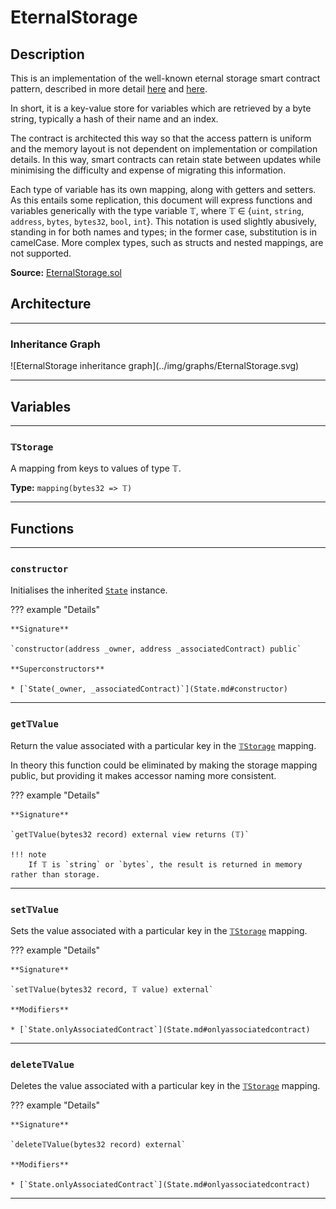 # EternalStorage

## Description

This is an implementation of the well-known eternal storage smart contract pattern, described in more detail [here](https://fravoll.github.io/solidity-patterns/eternal_storage.html) and [here](https://medium.com/rocket-pool/upgradable-solidity-contract-design-54789205276d).

In short, it is a key-value store for variables which are retrieved by a byte string, typically a hash of their name and an index.

The contract is architected this way so that the access pattern is uniform and the memory layout is not dependent on implementation or compilation details. In this way, smart contracts can retain state between updates while minimising the difficulty and expense of migrating this information.

Each type of variable has its own mapping, along with getters and setters. As this entails some replication, this document will express functions and variables generically with the type variable 𝕋, where 𝕋 $\in$ {`uint`, `string`, `address`, `bytes`, `bytes32`, `bool`, `int`}. This notation is used slightly abusively, standing in for both names and types; in the former case, substitution is in camelCase. More complex types, such as structs and nested mappings, are not supported.

**Source:** [EternalStorage.sol](https://github.com/Synthetixio/oikos/blob/master/contracts/EternalStorage.sol)

## Architecture

---

### Inheritance Graph

<centered-image>
    ![EternalStorage inheritance graph](../img/graphs/EternalStorage.svg)
</centered-image>

---

## Variables

---

### `𝕋Storage`

A mapping from keys to values of type 𝕋.

**Type:** `mapping(bytes32 => 𝕋)`

---

## Functions

---

### `constructor`

Initialises the inherited [`State`](State.md) instance.

??? example "Details"

    **Signature**

    `constructor(address _owner, address _associatedContract) public`

    **Superconstructors**

    * [`State(_owner, _associatedContract)`](State.md#constructor)

---

### `get𝕋Value`

Return the value associated with a particular key in the [`𝕋Storage`](EternalStorage.md#storage) mapping.

In theory this function could be eliminated by making the storage mapping public, but providing it makes accessor naming more consistent.

??? example "Details"

    **Signature**

    `get𝕋Value(bytes32 record) external view returns (𝕋)`

    !!! note
        If 𝕋 is `string` or `bytes`, the result is returned in memory rather than storage.

---

### `set𝕋Value`

Sets the value associated with a particular key in the [`𝕋Storage`](EternalStorage.md#storage) mapping.

??? example "Details"

    **Signature**

    `set𝕋Value(bytes32 record, 𝕋 value) external`

    **Modifiers**

    * [`State.onlyAssociatedContract`](State.md#onlyassociatedcontract)

---

### `delete𝕋Value`

Deletes the value associated with a particular key in the [`𝕋Storage`](EternalStorage.md#storage) mapping.

??? example "Details"

    **Signature**

    `delete𝕋Value(bytes32 record) external`

    **Modifiers**

    * [`State.onlyAssociatedContract`](State.md#onlyassociatedcontract)

---
